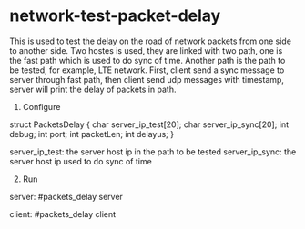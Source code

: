 # network-test-packet-delay
This is used to test the delay on the road of network packets from one side to another side.
Two hostes is used, they are linked with two path, one is the fast path which is used to do sync of time.
Another path is the path to be tested, for example, LTE network.
First, client send a sync message to server through fast path, then client send udp messages with timestamp, 
server will print the delay of packets in path.

1. Configure 

struct PacketsDelay {
    char server_ip_test[20];
    char server_ip_sync[20];
    int debug;
    int port;
    int packetLen;
    int delayus;
}

server_ip_test: the server host ip in the path to be tested
server_ip_sync: the server host ip used to do sync of time

2. Run

server:
#packets_delay server

client:
#packets_delay client
